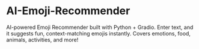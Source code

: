 # AI-Emoji-Recommender
AI-powered Emoji Recommender built with Python + Gradio. Enter text, and it suggests fun, context-matching emojis instantly. Covers emotions, food, animals, activities, and more!
